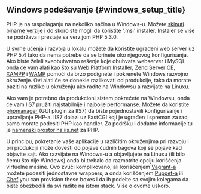 ﻿---
isChild: true
---

## Windows podešavanje {#windows_setup_title}

PHP je na raspolaganju na nekoliko načina u Windows-u. Možete [skinuti binarne verzije](php-downloads) i do skoro ste mogli da koristite '.msi' 
instaler. Instaler se više ne podržava i prestaje sa verzijom PHP 5.3.0.

U svrhe učenja i razvoja u lokalu možete da koristite ugrađeni web server uz PHP 5.4 tako da nema potrebe da se brinete oko njegovog konfigurisanja. Ako biste želeli sveobuhvatno rešenje koje obuhvata webserver i MySQL onda će vam alati kao što su [Web Platform Installer][wpi], 
[Zend Server CE][zsce], [XAMPP][xampp] i [WAMP][wamp] pomoći da brzo podignete i pokrenete Windows razvojno okruženje. Ovi alati će se donekle razlikovati od produkcije, tako da morate paziti na razlike u  okruženju ako radite na Windowsu a razvijate na Linuxu.

Ako vam je potrebno da produkcioni sistem pokrećete na Windowsu, onda će vam IIS7 pružiti najstabilnije i najbolje performanse. Možete da koristite [phpmanager][phpmanager] (GUI plugin za IIS7) da biste pojednostavili konfigurisanje i upravljanje PHP-a. IIS7 dolazi uz FastCGI koji je ugrađen i spreman za rad, samo morate podesiti PHP kao handler. Za podršku i dodatne informacije tu je [namenski prostor na iis.net][php-iis] za PHP.

U principu, pokretanje vaše aplikacije u različitim okruženjima pri razvoju i pri produkciji može dovesti do pojave čudnih bagova koji se pojave kad objavite sajt. Ako razvijate na Windows-u a objavljujete na Linuxu (ili bilo čemu što nije Windows) onda bi trebalo da razmotrite opciju korišćenja virtuelne mašine. Ovo zvuči komplikovano, ali korišćenjem [Vagrant-a][vagrant] možete podesiti jednostavne wrappers, a onda korišćenjem [Puppet-a][puppet] ili [Chef][chef] you can provision these boxes i da ih podeite sa svojim kolegama da biste obezbedili da svi radite na istom stack. Više o ovome uskoro.

[php-downloads]: http://windows.php.net
[phpmanager]: http://phpmanager.codeplex.com/
[wpi]: http://www.microsoft.com/web/downloads/platform.aspx
[zsce]: http://www.zend.com/en/products/server-ce/
[xampp]: http://www.apachefriends.org/en/xampp.html
[wamp]: http://www.wampserver.com/
[php-iis]: http://php.iis.net/
[vagrant]: http://vagrantup.com/
[puppet]: http://www.puppetlabs.com/
[chef]: http://www.opscode.com/
